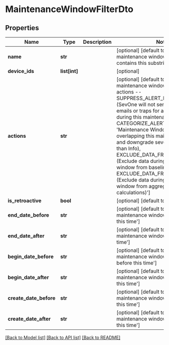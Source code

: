 # MaintenanceWindowFilterDto

## Properties
Name | Type | Description | Notes
------------ | ------------- | ------------- | -------------
**name** | **str** |  | [optional] [default to 'Match maintenance windows whose name contains this substring']
**device_ids** | **list[int]** |  | [optional] 
**actions** | **str** |  | [optional] [default to 'Match maintenance window with any of these actions -- SUPPRESS_ALERT_NOTIFICATIONS (SevOne will not send notification emails or traps for alerts occurring during this maintenance window), CATEGORIZE_ALERTS (Prepend 'Maintenance Window' to alerts overlapping this maintenance window and downgrade severity levels higher than Info), EXCLUDE_DATA_FROM_BASELINES (Exclude data during the maintenance window from baseline calculations), EXCLUDE_DATA_FROM_AGGREGATION (Exclude data during the maintenance window from aggregation calculations)']
**is_retroactive** | **bool** |  | [optional] [default to False]
**end_date_before** | **str** |  | [optional] [default to 'Match maintenance windows ending before this time']
**end_date_after** | **str** |  | [optional] [default to 'Match maintenance windows ending after this time']
**begin_date_before** | **str** |  | [optional] [default to 'Match maintenance windows beginning before this time']
**begin_date_after** | **str** |  | [optional] [default to 'Match maintenance windows beginning after this time']
**create_date_before** | **str** |  | [optional] [default to 'Match maintenance windows created before this time']
**create_date_after** | **str** |  | [optional] [default to 'Match maintenance windows created after this time']

[[Back to Model list]](../README.md#documentation-for-models) [[Back to API list]](../README.md#documentation-for-api-endpoints) [[Back to README]](../README.md)

